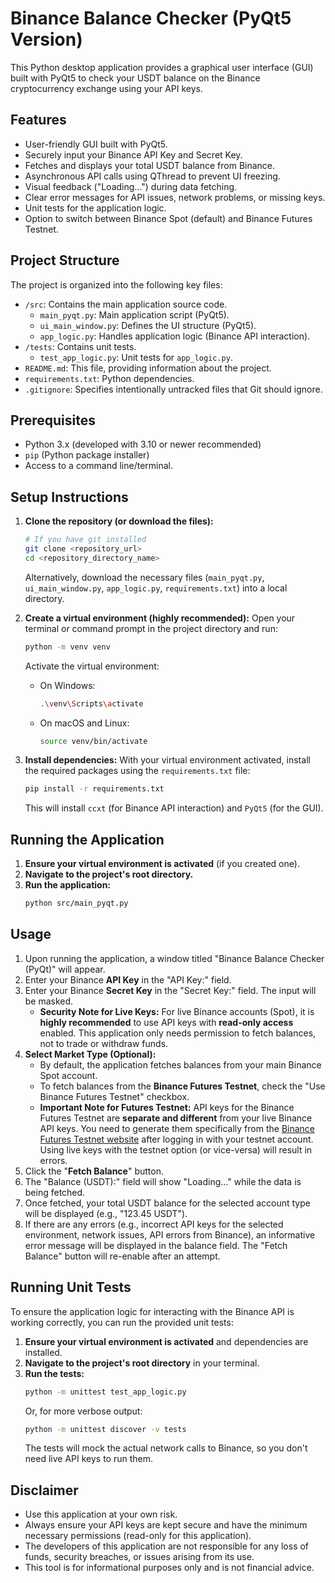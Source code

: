 # Binance Balance Checker (PyQt5 Version)

This Python desktop application provides a graphical user interface (GUI) built with PyQt5 to check your USDT balance on the Binance cryptocurrency exchange using your API keys.

## Features

-   User-friendly GUI built with PyQt5.
-   Securely input your Binance API Key and Secret Key.
-   Fetches and displays your total USDT balance from Binance.
-   Asynchronous API calls using QThread to prevent UI freezing.
-   Visual feedback ("Loading...") during data fetching.
-   Clear error messages for API issues, network problems, or missing keys.
-   Unit tests for the application logic.
-   Option to switch between Binance Spot (default) and Binance Futures Testnet.

## Project Structure

The project is organized into the following key files:

-   `/src`: Contains the main application source code.
    -   `main_pyqt.py`: Main application script (PyQt5).
    -   `ui_main_window.py`: Defines the UI structure (PyQt5).
    -   `app_logic.py`: Handles application logic (Binance API interaction).
-   `/tests`: Contains unit tests.
    -   `test_app_logic.py`: Unit tests for `app_logic.py`.
-   `README.md`: This file, providing information about the project.
-   `requirements.txt`: Python dependencies.
-   `.gitignore`: Specifies intentionally untracked files that Git should ignore.

## Prerequisites

-   Python 3.x (developed with 3.10 or newer recommended)
-   `pip` (Python package installer)
-   Access to a command line/terminal.

## Setup Instructions

1.  **Clone the repository (or download the files):**
    ```bash
    # If you have git installed
    git clone <repository_url>
    cd <repository_directory_name>
    ```
    Alternatively, download the necessary files (`main_pyqt.py`, `ui_main_window.py`, `app_logic.py`, `requirements.txt`) into a local directory.

2.  **Create a virtual environment (highly recommended):**
    Open your terminal or command prompt in the project directory and run:
    ```bash
    python -m venv venv
    ```
    Activate the virtual environment:
    -   On Windows:
        ```bash
        .\venv\Scripts\activate
        ```
    -   On macOS and Linux:
        ```bash
        source venv/bin/activate
        ```

3.  **Install dependencies:**
    With your virtual environment activated, install the required packages using the `requirements.txt` file:
    ```bash
    pip install -r requirements.txt
    ```
    This will install `ccxt` (for Binance API interaction) and `PyQt5` (for the GUI).

## Running the Application

1.  **Ensure your virtual environment is activated** (if you created one).
2.  **Navigate to the project's root directory.**
3.  **Run the application:**
    ```bash
    python src/main_pyqt.py
    ```

## Usage

1.  Upon running the application, a window titled "Binance Balance Checker (PyQt)" will appear.
2.  Enter your Binance **API Key** in the "API Key:" field.
3.  Enter your Binance **Secret Key** in the "Secret Key:" field. The input will be masked.
    *   **Security Note for Live Keys:** For live Binance accounts (Spot), it is **highly recommended** to use API keys with **read-only access** enabled. This application only needs permission to fetch balances, not to trade or withdraw funds.
4.  **Select Market Type (Optional):**
    - By default, the application fetches balances from your main Binance Spot account.
    - To fetch balances from the **Binance Futures Testnet**, check the "Use Binance Futures Testnet" checkbox.
    - **Important Note for Futures Testnet:** API keys for the Binance Futures Testnet are **separate and different** from your live Binance API keys. You need to generate them specifically from the [Binance Futures Testnet website](https://testnet.binancefuture.com/) after logging in with your testnet account. Using live keys with the testnet option (or vice-versa) will result in errors.
5.  Click the "**Fetch Balance**" button.
6.  The "Balance (USDT):" field will show "Loading..." while the data is being fetched.
7.  Once fetched, your total USDT balance for the selected account type will be displayed (e.g., "123.45 USDT").
8.  If there are any errors (e.g., incorrect API keys for the selected environment, network issues, API errors from Binance), an informative error message will be displayed in the balance field. The "Fetch Balance" button will re-enable after an attempt.

## Running Unit Tests

To ensure the application logic for interacting with the Binance API is working correctly, you can run the provided unit tests:

1.  **Ensure your virtual environment is activated** and dependencies are installed.
2.  **Navigate to the project's root directory** in your terminal.
3.  **Run the tests:**
    ```bash
    python -m unittest test_app_logic.py
    ```
    Or, for more verbose output:
    ```bash
    python -m unittest discover -v tests
    ```
    The tests will mock the actual network calls to Binance, so you don't need live API keys to run them.

## Disclaimer

-   Use this application at your own risk.
-   Always ensure your API keys are kept secure and have the minimum necessary permissions (read-only for this application).
-   The developers of this application are not responsible for any loss of funds, security breaches, or issues arising from its use.
-   This tool is for informational purposes only and is not financial advice.
```
